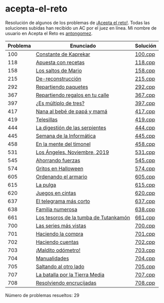 # acepta-el-reto

Resolución de algunos de los problemas de [¡Acepta el reto!](https://aceptaelreto.com/). Todas las soluciones subidas han recibido un AC por el juez en línea. Mi nombre de usuario en Acepta el Reto es [antongomez](https://aceptaelreto.com/user/profile.php?id=30596).

| Problema | Enunciado                                                                                      | Solución                                                                                                                          |
| -------- | ---------------------------------------------------------------------------------------------- | --------------------------------------------------------------------------------------------------------------------------------- |
| 100      | [Constante de Kaprekar](https://aceptaelreto.com/problem/statement.php?id=100)                 | [100.cpp](https://github.com/antongomez/acepta-el-reto/blob/main/100%20Constante%20de%20Kaprekar/100.cpp)                         |
| 118      | [Apuesta con recetas](https://aceptaelreto.com/problem/statement.php?id=118)                   | [118.cpp](https://github.com/antongomez/acepta-el-reto/blob/main/118%20Apuesta%20con%20recetas/118.cpp)                           |
| 158      | [Los saltos de Mario](https://aceptaelreto.com/problem/statement.php?id=158)              | [158.cpp](https://github.com/antongomez/acepta-el-reto/blob/main/158%20Los%20saltos%20de%20Mario/158.cpp)                        |
| 215      | [De-reconstrucción](https://aceptaelreto.com/problem/statement.php?id=215)              | [215.cpp](https://github.com/antongomez/acepta-el-reto/blob/main/215%20De-reconstrucción/215.cpp)                        |
| 292      | [Repartiendo paquetes](https://aceptaelreto.com/problem/statement.php?id=292)              | [292.cpp](https://github.com/antongomez/acepta-el-reto/blob/main/292%20Repartiendo%20paquetes/292.cpp)                        |
| 367      | [Repartiendo regalos en tu calle](https://aceptaelreto.com/problem/statement.php?id=367)       | [367.cpp](https://github.com/antongomez/acepta-el-reto/blob/main/367%20Repartiendo%20regalos%20en%20tu%20calle/367.cpp)           |
| 397      | [¿Es múltiplo de tres?](https://aceptaelreto.com/problem/statement.php?id=397)                 | [397.cpp](https://github.com/antongomez/acepta-el-reto/blob/main/397%20Es%20multiplo%20de%20tres/397.cpp)                         |
| 417      | [Nana al bebé de papá y mamá](https://aceptaelreto.com/problem/statement.php?id=417)           | [417.cpp](https://github.com/antongomez/acepta-el-reto/blob/main/417%20Nana%20al%20bebe%20de%20papa%20y%20mama/417.cpp)           |
| 419      | [Telesillas](https://aceptaelreto.com/problem/statement.php?id=419)                            | [419.cpp](https://github.com/antongomez/acepta-el-reto/blob/main/419%20Telesillas/419.cpp)                                        |
| 444      | [La digestión de las serpientes](https://aceptaelreto.com/problem/statement.php?id=444)        | [444.cpp](https://github.com/antongomez/acepta-el-reto/blob/main/444%20La%20digestion%20de%20las%20serpientes/444.cpp)            |
| 445      | [Semana de la Informática](https://aceptaelreto.com/problem/statement.php?id=445)              | [445.cpp](https://github.com/antongomez/acepta-el-reto/blob/main/445%20Semana%20de%20la%20Informatica/445.cpp)                    |
| 458      | [En la mente del timonel](https://aceptaelreto.com/problem/statement.php?id=458)               | [458.cpp](https://github.com/antongomez/acepta-el-reto/blob/main/458%20En%20la%20mente%20del%20timonel/458.cpp)                   |
| 531      | [Los Ángeles. Noviembre, 2019](https://aceptaelreto.com/problem/statement.php?id=531)          | [531.cpp](https://github.com/antongomez/acepta-el-reto/blob/main/531%20Los%20Angeles.%20Noviembre%202019/531.cpp)                 |
| 545      | [Ahorrando fuerzas](https://aceptaelreto.com/problem/statement.php?id=545)                     | [545.cpp](https://github.com/antongomez/acepta-el-reto/blob/main/545%20Ahorrando%20fuerzas/545.cpp)                               |
| 574      | [Gritos en Halloween](https://aceptaelreto.com/problem/statement.php?id=574)                   | [574.cpp](https://github.com/antongomez/acepta-el-reto/blob/main/574%20Gritos%20en%20Halloween/574.cpp)                           |
| 605      | [Ordenando el armario](https://aceptaelreto.com/problem/statement.php?id=605)                  | [605.cpp](https://github.com/antongomez/acepta-el-reto/blob/main/605%20Ordenando%20el%20armario/605.cpp)                          |
| 615      | [La pulga](https://aceptaelreto.com/problem/statement.php?id=615)              | [615.cpp](https://github.com/antongomez/acepta-el-reto/blob/main/615%20La%20pulga/615.cpp)                        |
| 620      | [Juegos en cintas](https://aceptaelreto.com/problem/statement.php?id=620)                      | [620.cpp](https://github.com/antongomez/acepta-el-reto/blob/main/620%20Juegos%20en%20cintas/620.cpp)                              |
| 637      | [El telegrama más corto](https://aceptaelreto.com/problem/statement.php?id=637)                | [637.cpp](https://github.com/antongomez/acepta-el-reto/blob/main/637%20El%20telegrama%20mas%20corto/637.cpp)                      |
| 638      | [Familia numerosa](https://aceptaelreto.com/problem/statement.php?id=638)                      | [638.cpp](https://github.com/antongomez/acepta-el-reto/blob/main/638%20Familia%20numerosa/638.cpp)                                |
| 661      | [Los tesoros de la tumba de Tutankamón](https://aceptaelreto.com/problem/statement.php?id=661) | [661.cpp](https://github.com/antongomez/acepta-el-reto/tree/main/661%20Los%20tesoros%20de%20la%20tumba%20de%20Tutankamon/661.cpp) |
| 700      | [Las series más vistas](https://aceptaelreto.com/problem/statement.php?id=700)                 | [700.cpp](https://github.com/antongomez/acepta-el-reto/blob/main/700%20Las%20series%20mas%20vistas/700.cpp)                       |
| 701      | [Haciendo la compra](https://aceptaelreto.com/problem/statement.php?id=701)                    | [701.cpp](https://github.com/antongomez/acepta-el-reto/blob/main/701%20Haciendo%20la%20compra/701.cpp)                            |
| 702      | [Haciendo cuentas](https://aceptaelreto.com/problem/statement.php?id=702)                      | [702.cpp](https://github.com/antongomez/acepta-el-reto/blob/main/702%20Haciendo%20cuentas/702.cpp)                                |
| 703      | [¡Maldito odómetro!](https://aceptaelreto.com/problem/statement.php?id=703)                    | [703.cpp](https://github.com/antongomez/acepta-el-reto/blob/main/703%20Maldito%20odometro/703.cpp)                                |
| 704      | [Manualidades](https://aceptaelreto.com/problem/statement.php?id=704)                          | [704.cpp](https://github.com/antongomez/acepta-el-reto/blob/main/704%20Manualidades/704.cpp)                                      |
| 705      | [Saltando al otro lado](https://aceptaelreto.com/problem/statement.php?id=705)                 | [705.cpp](https://github.com/antongomez/acepta-el-reto/blob/main/705%20Saltando%20al%20otro%20lado/705.cpp)                       |
| 707      | [La batalla por la Tierra Media](https://aceptaelreto.com/problem/statement.php?id=707)        | [707.cpp](https://github.com/antongomez/acepta-el-reto/blob/main/707%20La%20batalla%20por%20la%20Tierra%20Media/707.cpp)          |
| 708      | [Resolviendo encrucijadas](https://aceptaelreto.com/problem/statement.php?id=708)              | [708.cpp](https://github.com/antongomez/acepta-el-reto/blob/main/708%20Resolviendo%20encrucijadas/708.cpp)                        |

Número de problemas resueltos: 29
